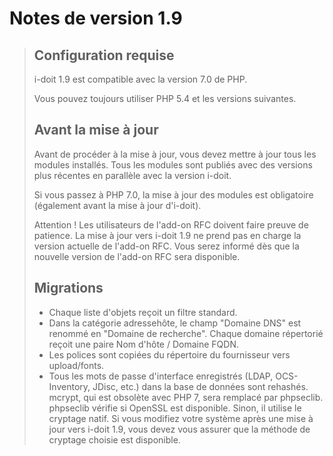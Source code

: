 # Notes de version 1.9

> Configuration requise
> -------------------
> 
> i-doit 1.9 est compatible avec la version 7.0 de PHP.
> 
> Vous pouvez toujours utiliser PHP 5.4 et les versions suivantes.
> 
> Avant la mise à jour
> ---------------
> 
> Avant de procéder à la mise à jour, vous devez mettre à jour tous les modules installés. Tous les modules sont publiés avec des versions plus récentes en parallèle avec la version i-doit.
> 
> Si vous passez à PHP 7.0, la mise à jour des modules est obligatoire (également avant la mise à jour d'i-doit).
> 
> Attention ! Les utilisateurs de l'add-on RFC doivent faire preuve de patience. La mise à jour vers i-doit 1.9 ne prend pas en charge la version actuelle de l'add-on RFC. Vous serez informé dès que la nouvelle version de l'add-on RFC sera disponible.
> 
> Migrations
> ----------
> 
> *   Chaque liste d'objets reçoit un filtre standard.
> *   Dans la catégorie adressehôte, le champ "Domaine DNS" est renommé en "Domaine de recherche". Chaque domaine répertorié reçoit une paire Nom d'hôte / Domaine FQDN.
> *   Les polices sont copiées du répertoire du fournisseur vers upload/fonts.
> *   Tous les mots de passe d'interface enregistrés (LDAP, OCS-Inventory, JDisc, etc.) dans la base de données sont rehashés. mcrypt, qui est obsolète avec PHP 7, sera remplacé par phpseclib. phpseclib vérifie si OpenSSL est disponible. Sinon, il utilise le cryptage natif. Si vous modifiez votre système après une mise à jour vers i-doit 1.9, vous devez vous assurer que la méthode de cryptage choisie est disponible.

